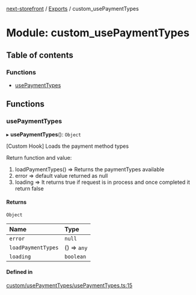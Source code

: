 [next-storefront](../README.md) / [Exports](../modules.md) / custom_usePaymentTypes

# Module: custom_usePaymentTypes

## Table of contents

### Functions

- [usePaymentTypes](custom_usePaymentTypes.md#usepaymenttypes)

## Functions

### usePaymentTypes

▸ **usePaymentTypes**(): `Object`

[Custom Hook] Loads the payment method types

Return function and value:

1. loadPaymentTypes() => Returns the paymentTypes available
2. error => default value returned as null
3. loading => It returns true if request is in process and once completed it return false

#### Returns

`Object`

| Name               | Type        |
| :----------------- | :---------- |
| `error`            | `null`      |
| `loadPaymentTypes` | () => `any` |
| `loading`          | `boolean`   |

#### Defined in

[custom/usePaymentTypes/usePaymentTypes.ts:15](https://github.com/KiboSoftware/nextjs-storefront/blob/2f9709d/hooks/custom/usePaymentTypes/usePaymentTypes.ts#L15)
